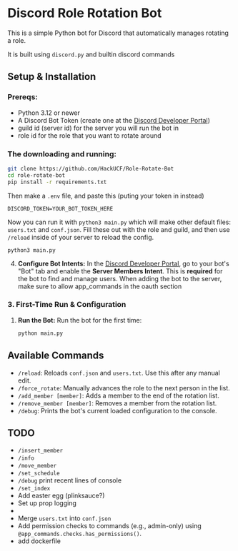 # Discord Role Rotation Bot


This is a simple Python bot for Discord that automatically manages rotating a role.

It is built using `discord.py` and builtin discord commands

## Setup & Installation

### Prereqs:
* Python 3.12 or newer
* A Discord Bot Token (create one at the [Discord Developer Portal](https://discord.com/developers/applications))
* guild id (server id) for the server you will run the bot in
* role id for the role that you want to rotate around

### The downloading and running:


```bash
git clone https://github.com/HackUCF/Role-Rotate-Bot
cd role-rotate-bot
pip install -r requirements.txt
```
Then make a `.env` file, and paste this (puting your token in instead)
```
DISCORD_TOKEN=YOUR_BOT_TOKEN_HERE
```
Now you can run it with `python3 main.py` which will make other default files: `users.txt` and `conf.json`. Fill these out with the role and guild, and then use `/reload` inside of your server to reload the config.
```
python3 main.py
```

4.  **Configure Bot Intents:**
    In the [Discord Developer Portal](https://discord.com/developers/applications), 
go to your bot's "Bot" tab and enable the **Server Members Intent**. This is **required**
for the bot to find and manage users. When adding the bot to the server, make sure to allow app_commands in
the oauth section

### 3. First-Time Run & Configuration

1.  **Run the Bot:**
    Run the bot for the first time:
    ```bash
    python main.py
    ```

## Available Commands

* `/reload`: Reloads `conf.json` and `users.txt`. Use this after any manual edit.
* `/force_rotate`: Manually advances the role to the next person in the list.
* `/add_member [member]`: Adds a member to the end of the rotation list.
* `/remove_member [member]`: Removes a member from the rotation list.
* `/debug`: Prints the bot's current loaded configuration to the console.

## TODO
* `/insert_member`
* `/info`
* `/move_member`
* `/set_schedule`
* `/debug` print recent lines of console
* `/set_index`
* Add easter egg (plinksauce?)
* Set up prop logging
* 
* Merge `users.txt` into `conf.json`
* Add permission checks to commands (e.g., admin-only) using `@app_commands.checks.has_permissions()`.
* add dockerfile
